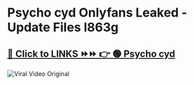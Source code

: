 
 # Psycho cyd Onlyfans Leaked - Update Files l863g

## <h2><a href="https://clipsfans.com/Psycho_cyd&ref=git">🔗 Click to LINKS ⏩⏩ 👉 🟢 Psycho cyd </a></h2>

<a href="https://clipsfans.com/Psycho_cyd&ref=git" rel="nofollow" data-target="animated-image.originalLink"><img src="https://i.ibb.co.com/xMMVF88/686577567.gif" alt="Viral Video Original" style="max-width: 100%; display: inline-block;" data-target="animated-image.originalImage"></a>

